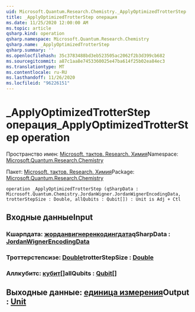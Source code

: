 ```yaml
---
uid: Microsoft.Quantum.Research.Chemistry._ApplyOptimizedTrotterStep
title: _ApplyOptimizedTrotterStep операция
ms.date: 11/25/2020 12:00:00 AM
ms.topic: article
qsharp.kind: operation
qsharp.namespace: Microsoft.Quantum.Research.Chemistry
qsharp.name: _ApplyOptimizedTrotterStep
qsharp.summary: ''
ms.openlocfilehash: 35c3783488bd3eb523505ac2062f2b3d399cb682
ms.sourcegitcommit: a87c1aa8e7453360025e47ba614f25b02ea84ec3
ms.translationtype: MT
ms.contentlocale: ru-RU
ms.lasthandoff: 11/26/2020
ms.locfileid: "96226151"
---
```

# <a name="_applyoptimizedtrotterstep-operation"></a><span data-ttu-id="1b737-102">_ApplyOptimizedTrotterStep операция</span><span class="sxs-lookup"><span data-stu-id="1b737-102">_ApplyOptimizedTrotterStep operation</span></span>

<span data-ttu-id="1b737-103">Пространство имен: [Microsoft. тактов. Research. Химия](xref:Microsoft.Quantum.Research.Chemistry)</span><span class="sxs-lookup"><span data-stu-id="1b737-103">Namespace: [Microsoft.Quantum.Research.Chemistry](xref:Microsoft.Quantum.Research.Chemistry)</span></span>

<span data-ttu-id="1b737-104">Пакет: [Microsoft. тактов. Research. Химия](https://nuget.org/packages/Microsoft.Quantum.Research.Chemistry)</span><span class="sxs-lookup"><span data-stu-id="1b737-104">Package: [Microsoft.Quantum.Research.Chemistry](https://nuget.org/packages/Microsoft.Quantum.Research.Chemistry)</span></span>




```qsharp
operation _ApplyOptimizedTrotterStep (qSharpData : Microsoft.Quantum.Chemistry.JordanWigner.JordanWignerEncodingData, trotterStepSize : Double, allQubits : Qubit[]) : Unit is Adj + Ctl
```


## <a name="input"></a><span data-ttu-id="1b737-105">Входные данные</span><span class="sxs-lookup"><span data-stu-id="1b737-105">Input</span></span>

### <a name="qsharpdata--jordanwignerencodingdata"></a><span data-ttu-id="1b737-106">Кшарпдата: [жорданвигнеренкодингдата](xref:Microsoft.Quantum.Chemistry.JordanWigner.JordanWignerEncodingData)</span><span class="sxs-lookup"><span data-stu-id="1b737-106">qSharpData : [JordanWignerEncodingData](xref:Microsoft.Quantum.Chemistry.JordanWigner.JordanWignerEncodingData)</span></span>




### <a name="trotterstepsize--double"></a><span data-ttu-id="1b737-107">Троттерстепсизе: [Double](xref:microsoft.quantum.lang-ref.double)</span><span class="sxs-lookup"><span data-stu-id="1b737-107">trotterStepSize : [Double](xref:microsoft.quantum.lang-ref.double)</span></span>




### <a name="allqubits--qubit"></a><span data-ttu-id="1b737-108">Аллкубитс: [кубит](xref:microsoft.quantum.lang-ref.qubit)[]</span><span class="sxs-lookup"><span data-stu-id="1b737-108">allQubits : [Qubit](xref:microsoft.quantum.lang-ref.qubit)[]</span></span>





## <a name="output--unit"></a><span data-ttu-id="1b737-109">Выходные данные: [единица измерения](xref:microsoft.quantum.lang-ref.unit)</span><span class="sxs-lookup"><span data-stu-id="1b737-109">Output : [Unit](xref:microsoft.quantum.lang-ref.unit)</span></span>

